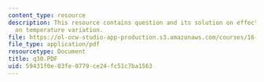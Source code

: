 ```yaml
---
content_type: resource
description: This resource contains question and its solution on effect of axial velocity
  on temperature variation.
file: https://ol-ocw-studio-app-production.s3.amazonaws.com/courses/16-01-unified-engineering-i-ii-iii-iv-fall-2005-spring-2006/59431f0e03fe0779ce24fc51c7ba1563_q30.PDF
file_type: application/pdf
resourcetype: Document
title: q30.PDF
uid: 59431f0e-03fe-0779-ce24-fc51c7ba1563
---
```

